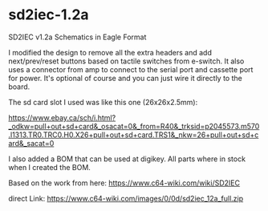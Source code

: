 # sd2iec-1.2a
SD2IEC v1.2a Schematics in Eagle Format

I modified the design to remove all the extra headers and add next/prev/reset buttons based on tactile switches from e-switch.
It also uses a connector from amp to connect to the serial port and cassette port for power. It's optional of course and you can just wire it directly to the board.

The sd card slot I used was like this one (26x26x2.5mm):

https://www.ebay.ca/sch/i.html?_odkw=pull+out+sd+card&_osacat=0&_from=R40&_trksid=p2045573.m570.l1313.TR0.TRC0.H0.X26+pull+out+sd+card.TRS1&_nkw=26+pull+out+sd+card&_sacat=0


I also added a BOM that can be used at digikey. All parts where in stock when I created the BOM.

Based on the work from here: https://www.c64-wiki.com/wiki/SD2IEC

direct Link: https://www.c64-wiki.com/images/0/0d/sd2iec_12a_full.zip
